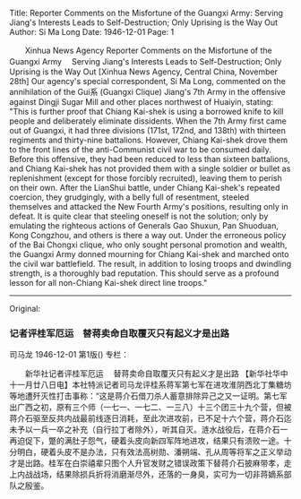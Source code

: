 Title: Reporter Comments on the Misfortune of the Guangxi Army: Serving Jiang's Interests Leads to Self-Destruction; Only Uprising is the Way Out
Author: Si Ma Long
Date: 1946-12-01
Page: 1

　　Xinhua News Agency Reporter Comments on the Misfortune of the Guangxi Army
  　Serving Jiang's Interests Leads to Self-Destruction; Only Uprising is the Way Out
    [Xinhua News Agency, Central China, November 28th] Our agency's special correspondent, Si Ma Long, commented on the annihilation of the Gui系 (Guangxi Clique) Jiang's 7th Army in the offensive against Dingji Sugar Mill and other places northwest of Huaiyin, stating: "This is further proof that Chiang Kai-shek is using a borrowed knife to kill people and deliberately eliminate dissidents. When the 7th Army first came out of Guangxi, it had three divisions (171st, 172nd, and 138th) with thirteen regiments and thirty-nine battalions. However, Chiang Kai-shek drove them to the front lines of the anti-Communist civil war to be consumed daily. Before this offensive, they had been reduced to less than sixteen battalions, and Chiang Kai-shek has not provided them with a single soldier or bullet as replenishment (except for those forcibly recruited), leaving them to perish on their own. After the LianShui battle, under Chiang Kai-shek's repeated coercion, they grudgingly, with a belly full of resentment, steeled themselves and attacked the New Fourth Army's positions, resulting only in defeat. It is quite clear that steeling oneself is not the solution; only by emulating the righteous actions of Generals Gao Shuxun, Pan Shuoduan, Kong Congzhou, and others is there a way out. Under the erroneous policy of the Bai Chongxi clique, who only sought personal promotion and wealth, the Guangxi Army donned mourning for Chiang Kai-shek and marched onto the civil war battlefield. The result, in addition to losing troops and dwindling strength, is a thoroughly bad reputation. This should serve as a profound lesson for all non-Chiang Kai-shek direct line troops."



<hr /> 

Original: 


### 记者评桂军厄运　替蒋卖命自取覆灭只有起义才是出路
司马龙
1946-12-01
第1版()
专栏：

　　新华社记者评桂军厄运
  　替蒋卖命自取覆灭只有起义才是出路
    【新华社华中十一月廿八日电】本社特派记者司马龙评桂系蒋军第七军在进攻淮阴西北丁集糖坊等地遭歼灭性打击事称：“这是蒋介石借刀杀人蓄意排除异己之又一证明。第七军出广西之初，原有三个师（一七一、一七二、一三八）十三个团三十九个营，但被蒋介石驱至反共内战最前线逐日消耗，至此次进攻前，已不足十六个营，蒋介石迄未予以一兵一卒之补充（自行拉丁者除外），听其自灭。涟水战役后，在蒋介石一再迫促下，蹩的满肚子怨气，硬着头皮向新四军阵地进攻，结果只有溃败一途。十分明白，硬着头皮不是办法，只有效法高树勋、潘朔端、孔从周等将军之正义举动才是出路。桂军在白崇禧辈只图个人升官发财之错误政策下替蒋介石披麻带孝，走上内战战场，结果除损兵折将消磨渐尽外，还落的一身臭，实可为一切非蒋嫡系部队之殷鉴。
